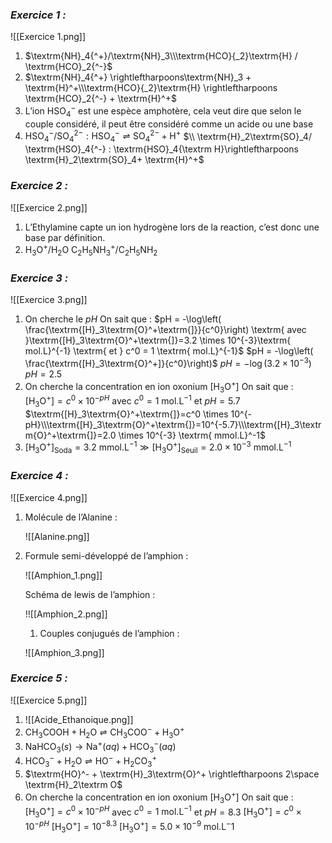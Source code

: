 ### _**Exercice 1 :**_

![[Exercice 1.png]]

1. $\textrm{NH}_4{^+}/\textrm{NH}_3\\\textrm{HCO}{_2}\textrm{H} / \textrm{HCO}_2{^-}$
2. $\textrm{NH}_4{^+} \rightleftharpoons\textrm{NH}_3 + \textrm{H}^+\\\textrm{HCO}{_2}\textrm{H} \rightleftharpoons \textrm{HCO}_2{^-} + \textrm{H}^+$
3. L’ion $\textrm{HSO}_4{^-}$ est une espèce amphotère, cela veut dire que selon le couple considéré, il peut être considéré comme un acide ou une base
4. $\textrm{HSO}_4{^-}/ \textrm{SO}_4{^{2-}} : \textrm{HSO}_4{^-}\rightleftharpoons \textrm{SO}_4{^{2-}}+ \textrm{H}^+$ 
  $\\ \textrm{H}_2\textrm{SO}_4/ \textrm{HSO}_4{^-} : \textrm{HSO}_4{\textrm H}\rightleftharpoons \textrm{H}_2\textrm{SO}_4+ \textrm{H}^+$

### _**Exercice 2 :**_

![[Exercice 2.png]]

1. L’Ethylamine capte un ion hydrogène lors de la reaction, c’est donc une base par définition.
2. $\textrm{H}_3\textrm{O}^+ / \textrm{H}_2\textrm{O}$
  $\textrm{C}_2\textrm{H}_5\textrm{NH}_3{^+}/\textrm{C}_2\textrm{H}_5\textrm{NH}_2$

### _**Exercice 3 :**_

![[Exercice 3.png]]

1. On cherche le $pH$ On sait que : $pH = -\log\left( \frac{\textrm{[H}_3\textrm{O}^+\textrm{]}}{c^0}\right) \textrm{ avec }\textrm{[H}_3\textrm{O}^+\textrm{]}=3.2 \times 10^{-3}\textrm{ mol.L}^{-1} \textrm{ et } c^0 = 1 \textrm{ mol.L}^{-1}$
  $pH = -\log\left( \frac{\textrm{[H}_3\textrm{O}^+]}{c^0}\right)$
  $pH = -\log(3.2 \times 10^{-3})$
  $pH = 2.5$
1. On cherche la concentration en ion oxonium $\textrm{[H}_3\textrm{O}^+\textrm{]}$ On sait que : $\textrm{[H}_3\textrm{O}^+\textrm{]}=c^0 \times 10^{-pH}$ avec $c^0=1 \textrm{ mol.L}^{-1}$ et $pH = 5.7$ $\textrm{[H}_3\textrm{O}^+\textrm{]}=c^0 \times 10^{-pH}\\\textrm{[H}_3\textrm{O}^+\textrm{]}=10^{-5.7}\\\textrm{[H}_3\textrm{O}^+\textrm{]}=2.0 \times 10^{-3} \textrm{ mmol.L}^-1$
2. $\textrm{[H}_3\textrm{O}^+\textrm{]}_{\textrm{Soda}} = 3.2 \textrm{ mmol.L}^{-1} \gg \textrm{[H}_3\textrm{O}^+\textrm{]}_{\textrm{Seuil}} = 2.0 \times 10^{-3} \textrm{ mmol.L}^{-1}$

### _**Exercice 4 :**_

![[Exercice 4.png]]

1. Molécule de l’Alanine :
    
    ![[Alanine.png]]
    
2. Formule semi-développé de l’amphion :
    
    ![[Amphion_1.png]]
    
    Schéma de lewis de l’amphion :
    
    !![[Amphion_2.png]]
    
    1. Couples conjugués de l’amphion :
    
    ![[Amphion_3.png]]
    

### _**Exercice 5 :**_

![[Exercice 5.png]]

1. 
   ![[Acide_Ethanoique.png]]
2. $\textrm{CH}_3\textrm{COOH}+\textrm{H}_2\textrm{O}\rightleftharpoons \textrm{CH}_3\textrm{COO}^-+\textrm{H}_3\textrm{O}^+$
3. $\textrm{NaHCO}_3{(s)} \rightarrow \textrm{Na}^+ (aq)+\textrm{HCO}_3{^-}(aq)$  
4. $\textrm{HCO}_3{^-} + \textrm{H}_2\textrm{O} \rightleftharpoons \textrm{HO}^- + \textrm{H}_2\textrm{CO}_3{^+}$
5. $\textrm{HO}^- + \textrm{H}_3\textrm{O}^+ \rightleftharpoons 2\space \textrm{H}_2\textrm O$
6. On cherche la concentration en ion oxonium $\textrm{[H}_3\textrm{O}^+\textrm{]}$
 On sait que : $\textrm{[H}_3\textrm{O}^+\textrm{]}=c^0 \times 10^{-pH}$ avec $c^0=1 \textrm{ mol.L}^{-1}$ et $pH = 8.3$
 $\textrm{[H}_3\textrm{O}^+\textrm{]}=c^0 \times 10^{-pH}$
 $\textrm{[H}_3\textrm{O}^+\textrm{]}=10^{-8.3}$
 $\textrm{[H}_3\textrm{O}^+\textrm{]}=5.0 \times 10^{-9} \textrm{ mol.L}^-1$